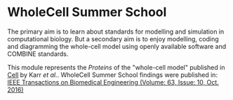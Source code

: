 # WholeCell Summer School

The primary aim is to learn about standards for modelling and simulation in computational biology.  But a secondary aim is to enjoy modelling, coding and diagramming the whole-cell model using openly available software and COMBINE standards.

This module represents the *Proteins* of the "whole-cell model" published in [Cell](http://www.ncbi.nlm.nih.gov/pubmed/22817898) by Karr *et al.*.
WholeCell Summer School findings were published in: [IEEE Transactions on Biomedical Engineering (Volume: 63, Issue: 10, Oct. 2016)](https://doi.org/10.1109/TBME.2016.2560762)

